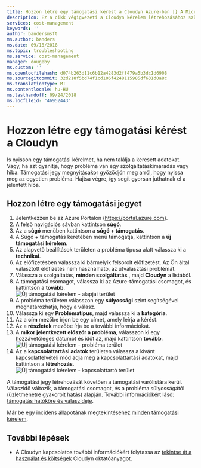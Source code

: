 ```yaml
---
title: Hozzon létre egy támogatási kérést a Cloudyn Azure-ban |} A Microsoft Docs
description: Ez a cikk végigvezeti a Cloudyn kérelem létrehozásához szükséges lépéseket.
services: cost-management
keywords: ''
author: bandersmsft
ms.author: banders
ms.date: 09/18/2018
ms.topic: troubleshooting
ms.service: cost-management
manager: dougeby
ms.custom: ''
ms.openlocfilehash: d074b263d11c6b12a4283d2ff479a5b3dc1d6908
ms.sourcegitcommit: 32d218f5bd74f1cd106f4248115985df631d0a8c
ms.translationtype: MT
ms.contentlocale: hu-HU
ms.lasthandoff: 09/24/2018
ms.locfileid: "46952443"
---
```

# <a name="create-a-support-request-for-cloudyn"></a>Hozzon létre egy támogatási kérést a Cloudyn

Is nyisson egy támogatási kérelmet, ha nem találja a keresett adatokat. Vagy, ha azt gyanítja, hogy probléma van egy szolgáltatáskimaradás vagy hiba. Támogatási jegy megnyitásakor győződjön meg arról, hogy nyissa meg az egyetlen probléma. Hajtsa végre, így segít gyorsan juthatnak el a jelentett hiba.

## <a name="open-a-support-ticket"></a>Hozzon létre egy támogatási jegyet

1. Jelentkezzen be az Azure Portalon (https://portal.azure.com).
2. A felső navigációs sávban kattintson **súgó**.
3. Az a **súgó** menüben kattintson a **súgó + támogatás**.
4. A Súgó + támogatás keretében menü támogatja, kattintson a **új támogatási kérelem**.
5. Az alapvető beállítások területen a probléma típusa alatt válassza ki a **technikai**.
6. Az előfizetésben válassza ki bármelyik felsorolt előfizetést. Az Ön által választott előfizetés nem használható, az útválasztási problémát.
7. Válassza a szolgáltatás, **minden szolgáltatás** , majd **Cloudyn** a listából.
8. A támogatási csomagot, válassza ki az Azure-támogatási csomagot, és kattintson a **tovább**.  
    ![Új támogatási kérelem - alapjai terület](./media/support-request-cost-management/support-request01.png)
9. A probléma területen válasszon egy **súlyossági** szint segítségével meghatározhatja, hogy a válasz.
10. Válassza ki egy **Problématípus**, majd válassza ki a **kategória**.
11. Az a **cím** mezőbe írjon be egy címet, amely leírja a kérést.
12. Az a **részletek** mezőbe írja be a további információkat.
13. A **mikor jelentkezett először a probléma**, válasszon ki egy hozzávetőleges dátumot és időt az, majd kattintson **tovább**.  
    ![Új támogatási kérelem - probléma terület](./media/support-request-cost-management/support-request02.png)
14. Az a **kapcsolattartási adatok** területen válassza a kívánt kapcsolatfelvételi mód adja meg a kapcsolattartási adatokat, majd kattintson a **létrehozás**.  
    ![Új támogatási kérelem - kapcsolattartó terület](./media/support-request-cost-management/support-request03.png)

A támogatási jegy létrehozását követően a támogatási várólistára kerül. Válaszidő változik, a támogatási csomagot, és a probléma súlyosságától (üzletmenetre gyakorolt hatás) alapján. További információkért lásd: [támogatás hatóköre és válaszideje](https://azure.microsoft.com/support/plans/response/).

Már be egy incidens állapotának megtekintéséhez [minden támogatási kérelem](../azure-supportability/how-to-create-azure-support-request.md#all-support-requests).


## <a name="next-steps"></a>További lépések

- A Cloudyn kapcsolatos további információkért folytassa az [tekintse át a használat és költségek](tutorial-review-usage.md) Cloudyn oktatóanyagot.
